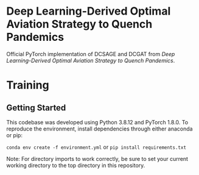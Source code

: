 # Deep Learning-Derived Optimal Aviation Strategy to Quench Pandemics
Official PyTorch implementation of DCSAGE and DCGAT from *Deep Learning-Derived Optimal Aviation Strategy to Quench Pandemics*.

<!-- Insert Link in brackets here, e.g.: [blogpost] [arXiv] [Yannic Kilcher's video] -->

<!-- Insert figure link -->

# Training
## Getting Started
This codebase was developed using Python 3.8.12 and PyTorch 1.8.0. To reproduce the environment, install dependencies through either anaconda or pip:

```conda env create -f environment.yml```
or
```pip install requirements.txt```



Note: For directory imports to work correctly, be sure to set your current 
working directory to the top directory in this repository.
